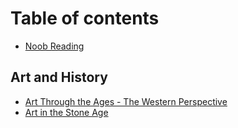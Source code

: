 # Table of contents

* [Noob Reading](README.md)

## Art and History <a id="art-through-the-ages-the-western-perspective"></a>

* [Art Through the Ages - The Western Perspective](art-through-the-ages-the-western-perspective/art-through-the-ages-the-western-perspective.md)
* [Art in the Stone Age](art-through-the-ages-the-western-perspective/art-in-the-stone-age.md)

